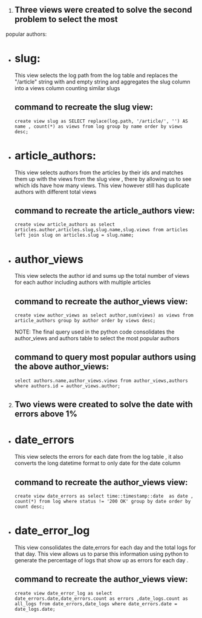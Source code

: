 

1) ## Three  views were created to solve the second problem to select the most
popular authors:
 - # slug:
     <p> This view selects the log path from the log table and replaces the
     "/article" string with and empty string and aggregates the slug column
     into a views column counting similar slugs

     command to recreate the slug view:
     ----------------------------------
     ``create view slug as SELECT replace(log.path, '/article/', '')
     AS name , count(*) as views from log group by name order by views desc;``
     </p>
 - # article_authors:
     <p> This view selects authors from the articles by their ids and matches them
     up with the views from the slug view , there by allowing us to see which
     ids have how many views.
     This view however still has duplicate authors with different total views

     command to recreate the article_authors view:
     --------------------------------------------
     ``create view article_authors as select
     articles.author,articles.slug,slug.name,slug.views from articles left join
     slug on articles.slug = slug.name;``
     </p>
 - # author_views
     <p> This view selects the author id and sums up the total number of views for
     each author including authors with multiple articles

     command to recreate the author_views view:
     --------------------------------------------
     ``create view author_views as select author,sum(views) as views
     from article_authors group by author order by views desc;``
     
    NOTE:
    The final query used in the python code consolidates the author_views
    and authors table to select the most popular authors

    command to  query most popular authors using the above author_views:
    --------------------------------------------------------------------
    ``select authors.name,author_views.views from author_views,authors
    where authors.id = author_views.author;``
    </p>


2) ## Two views were created to solve the date with errors above 1% ##

- # date_errors
    <p> This view selects the errors for each date from the log table , it also
    converts the long datetime format to only date for the date column

    command to recreate the author_views view:
    ------------------------------------------
    ``create view date_errors as select time::timestamp::date  as date ,
      count(*) from log where status != '200 OK' group by date order by
      count desc;``
   </p>
- # date_error_log
    <p> This view consolidates the date,errors for each day and the total logs
    for that day. This view allows us to parse this information using python to
    generate the percentage of logs that show up as errors for each day .

    command to recreate the author_views view:
    ------------------------------------------
    ``create view date_error_log as select date_errors.date,date_errors.count
    as errors ,date_logs.count as all_logs from date_errors,date_logs where
    date_errors.date = date_logs.date;``
    </p>
